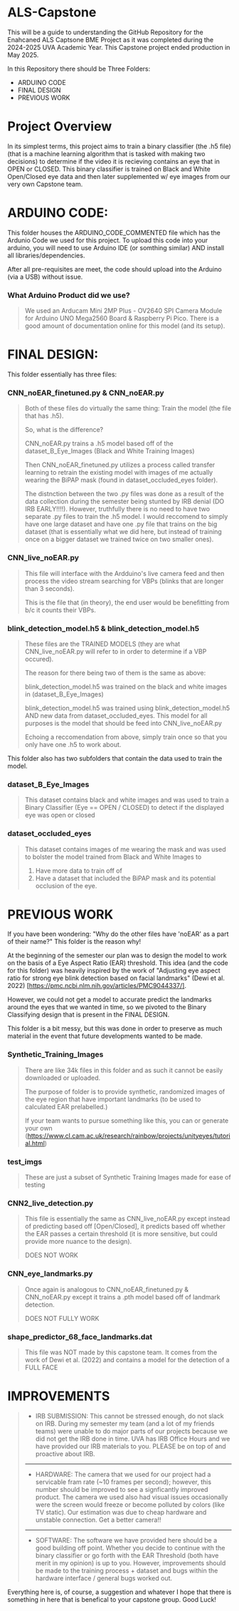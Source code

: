 # ALS-Capstone

This will be a guide to understanding the GitHub Repository for the Enahcaned ALS Captsone BME Project as it was completed
during the 2024-2025 UVA Academic Year. This Capstone project ended production in May 2025.

In this Repository there should be Three Folders:

- ARDUINO CODE
- FINAL DESIGN
- PREVIOUS WORK


# Project Overview

In its simplest terms, this project aims to train a binary classifier (the .h5 file) (that is a machine learning algorithm that is
tasked with making two decisions) to determine if the video it is recieving contains an eye that in OPEN or CLOSED. This
binary classifier is trained on Black and White Open/Closed eye data and then later supplemented w/ eye images from our 
very own Capstone team.

# ARDUINO CODE:

This folder houses the ARDUINO_CODE_COMMENTED file which has the Ardunio Code we used for this project.
To upload this code into your arduino, you will need to use Arduino IDE (or somthing similar) AND install all libraries/dependencies.


After all pre-requisites are meet, the code should upload into the Arduino (via a USB) without issue.


### What Arduino Product did we use?

> We used an Arducam Mini 2MP Plus - OV2640 SPI Camera Module for Arduino UNO Mega2560 Board & Raspberry Pi Pico. There is a 
> good amount of documentation online for this model (and its setup).


# FINAL DESIGN:




This folder essentially has three files:

### CNN_noEAR_finetuned.py & CNN_noEAR.py

> Both of these files do virtually the same thing: Train the model (the file that has .h5).
> 
>So, what is the difference?
> 
> CNN_noEAR.py trains a .h5 model based off of the dataset_B_Eye_Images (Black and White Training Images)
> 
> Then CNN_noEAR_finetuned.py utilizes a process called transfer learning to retrain the existing model with images of 
> me actually wearing the BiPAP mask (found in dataset_occluded_eyes folder).
> 
> The distnction between the two .py files was done as a result of the data collection during the 
> semester being stunted by IRB denial (DO IRB EARLY!!!!). However, truthfully there is no need to
> have two separate .py files to train the .h5 model. I would reccomend to simply have one large dataset and have one .py 
> file that trains on the big dataset (that is essentially what we did here, but instead of training once on a bigger dataset
> we trained twice on two smaller ones).


### CNN_live_noEAR.py

> This file will interface with the Ardduino's live camera feed and then process the video stream
searching for VBPs (blinks that are longer than 3 seconds).
> 
> This is the file that (in theory), the end user would be benefitting from b/c it counts their VBPs.


### blink_detection_model.h5 & blink_detection_model.h5
> These files are the TRAINED MODELS (they are what CNN_live_noEAR.py will refer to in order to determine if a VBP occured).
> 
> The reason for there being two of them is the same as above:
> 
>blink_detection_model.h5 was trained on the black and white images in (dataset_B_Eye_Images)
> 
> blink_detection_model.h5 was trained using blink_detection_model.h5 AND new data from dataset_occluded_eyes. This model
> for all purposes is the model that should be feed into CNN_live_noEAR.py
> 
> Echoing a reccomendation from above, simply train once so that you only have one .h5 to work about.


This folder also has two subfolders that contain the data used to train the model.

### dataset_B_Eye_Images
> This dataset contains black and white images and was used to train a Binary Classifier (Eye == OPEN / CLOSED) to detect
> if the displayed eye was open or closed

### dataset_occluded_eyes
> This dataset contains images of me wearing the mask and was used to bolster the model trained from Black and White Images
> to 
>1. Have more data to train off of 
>2. Have a dataset that included the BiPAP mask and its potential occlusion of the eye.


# PREVIOUS WORK

If you have been wondering: "Why do the other files have 'noEAR' as a part of their name?" This folder is the reason why!

At the beginning of the semester our plan was to design the model to work on the basis of a Eye Aspect Ratio (EAR) threshold.
This idea (and the code for this folder) was heavily inspired by the work of "Adjusting eye aspect ratio for strong eye 
blink detection based on facial landmarks" (Dewi et al. 2022) [https://pmc.ncbi.nlm.nih.gov/articles/PMC9044337/].

However, we could not get a model to accurate predict the landmarks around the eyes that we wanted in time, so we pivoted to 
the Binary Classifying design that is present in the FINAL DESIGN.

This folder is a bit messy, but this was done in order to preserve as much material in the event that future developments wanted to be made.

### Synthetic_Training_Images
> There are like 34k files in this folder and as such it cannot be easily downloaded or uploaded.
> 
> The purpose of folder is to provide synthetic, randomized images of the eye region that have important landmarks (to
> be used to calculated EAR prelabelled.)
> 
> If your team wants to pursue something like this,  you can
> or generate your own (https://www.cl.cam.ac.uk/research/rainbow/projects/unityeyes/tutorial.html)


### test_imgs
> These are just a subset of Synthetic Training Images made for ease of testing


### CNN2_live_detection.py
> This file is essentially the same as CNN_live_noEAR.py except instead of predicting based off [Open/Closed],
> it predicts based off whether the EAR passes a certain threshold (it is more sensitive, but could provide more nuance to the design).
> 
> DOES NOT WORK


### CNN_eye_landmarks.py
> Once again is analogous to CNN_noEAR_finetuned.py & CNN_noEAR.py except it trains a .pth model based off of landmark detection.
> 
> DOES NOT FULLY WORK


### shape_predictor_68_face_landmarks.dat
> This file was NOT made by this capstone team. It comes from the work of Dewi et al. (2022) and contains a model for
> the detection of a FULL FACE



# IMPROVEMENTS
> * IRB SUBMISSION: This cannot be stressed enough, do not slack on IRB. During my semester my team (and a lot of my friends teams)
> were unable to do major parts of our projects because we did not get the IRB done in time. UVA has IRB Office Hours
> and we have provided our IRB materials to you. PLEASE be on top of and proactive about IRB.
> -------------
> * HARDWARE: The camera that we used for our project had a servicable fram rate (~10 frames per second); however, this 
> number should be improved to see a signficantly improved product. The camera we used also had visual issues occasionally
> were the screen would freeze or become polluted by colors (like TV static). Our estimation was due to cheap hardware 
> and unstable connection. Get a better camera!!
> ------------
> * SOFTWARE: The software we have provided here should be a good building off point. Whether you decide to continue 
> with the binary classifier or go forth with the EAR Threshold (both have merit in my opinion) is up to you.
> However, improvements should be made to the training process + dataset and bugs within the hardware interface / general
> bugs worked out.


Everything here is, of course, a suggestion and whatever I hope that there is something in here that is benefical to your
capstone group. Good Luck!